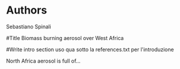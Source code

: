 # Authors
Sebastiano Spinali	

#Title
Biomass burning aerosol over West Africa

#Write intro section
uso qua sotto la references.txt per l'introduzione

North Africa aerosol is full of...